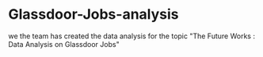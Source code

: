 # Glassdoor-Jobs-analysis
we the team has created the data analysis for the topic "The Future Works : Data Analysis on Glassdoor Jobs"
